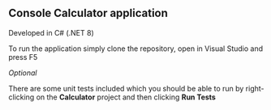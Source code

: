 ﻿## Console Calculator application

Developed in C# (.NET 8)

To run the application simply clone the repository, open in Visual Studio and press F5

*Optional*

There are some unit tests included which you should be able to run by right-clicking on the **Calculator** project and then clicking **Run Tests**
